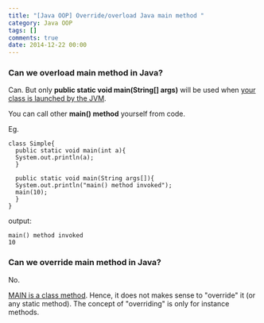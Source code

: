 ```yaml
---
title: "[Java OOP] Override/overload Java main method "
category: Java OOP
tags: []
comments: true
date: 2014-12-22 00:00
---
```



### Can we overload main method in Java?

Can. But only **public static void main(String[] args)** will be used when [your class is launched by the JVM](http://stackoverflow.com/questions/3759315/can-we-overload-the-main-method-in-java).

You can call other **main() method** yourself from code.

Eg.

    class Simple{
      public static void main(int a){
      System.out.println(a);
      }

      public static void main(String args[]){
      System.out.println("main() method invoked");
      main(10);
      }
    }

output:

    main() method invoked
    10

### Can we override main method in Java?

No.

[MAIN is a class method](http://stackoverflow.com/questions/9083876/override-main-method). Hence, it does not makes sense to "override" it (or any static method). The concept of "overriding" is only for instance methods.
